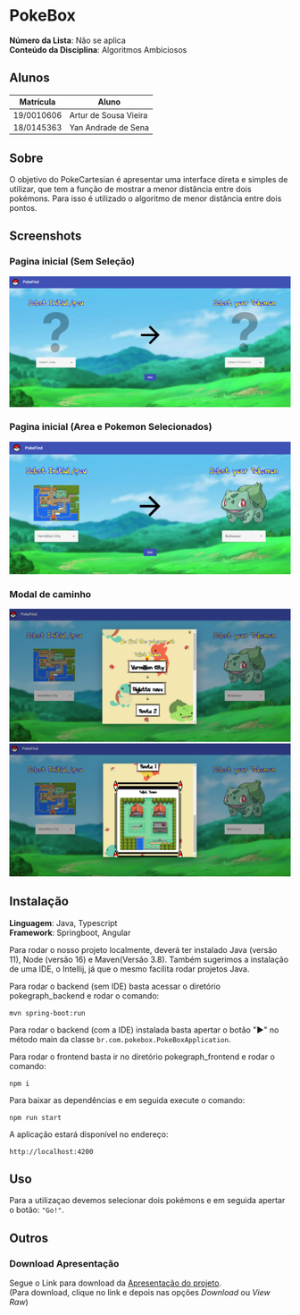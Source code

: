 # PokeBox

**Número da Lista**: Não se aplica<br>
**Conteúdo da Disciplina**: Algoritmos Ambiciosos<br>

## Alunos
|Matrícula | Aluno |
| -- | -- |
| 19/0010606 | Artur de Sousa Vieira |
| 18/0145363 |  Yan Andrade de Sena  |

## Sobre 
O objetivo do PokeCartesian é apresentar uma interface direta e simples de utilizar, que tem a função de mostrar a menor distância entre dois pokémons. Para isso é utilizado o algoritmo de menor distância entre dois pontos. 

## Screenshots

### Pagina inicial (Sem Seleção)

![Itens não selecionados](assets-readme/pokefind-notselected.png) 

### Pagina inicial (Area e Pokemon Selecionados)

![Pokemons selecionados](assets-readme/pokefind-selected.png) 

### Modal de caminho

![Modal Caminho Inicio](assets-readme/pokefind-modal-1.png) 
![Modal Caminho Final](assets-readme/pokefind-modal-2.png) 

## Instalação 
**Linguagem**: Java, Typescript<br>
**Framework**: Springboot, Angular<br>

Para rodar o nosso projeto localmente, deverá ter instalado Java (versão 11), Node (versão 16) e Maven(Versão 3.8). Também sugerimos a instalação de uma IDE, o Intellij, já que o mesmo facilita rodar projetos Java.

Para rodar o backend (sem IDE) basta acessar o diretório pokegraph_backend e rodar o comando:

```
mvn spring-boot:run 
```

Para rodar o backend (com a IDE) instalada basta apertar o botão "▶" no método main da classe ``br.com.pokebox.PokeBoxApplication``.

Para rodar o frontend basta ir no diretório pokegraph_frontend e rodar o comando:

```
npm i 
```

Para baixar as dependências e em seguida execute o comando:

```
npm run start
```

A aplicação estará disponível no endereço:

```
http://localhost:4200
```

## Uso 
Para a utilizaçao devemos selecionar dois pokémons e em seguida apertar o botão: ``"Go!"``.

## Outros 

### Download Apresentação

Segue o Link para download da [Apresentação do projeto](assets-readme/apresentacao-pokegraph.mp4).<br>
(Para download, clique no link e depois nas opções *Download* ou *View Raw*)
